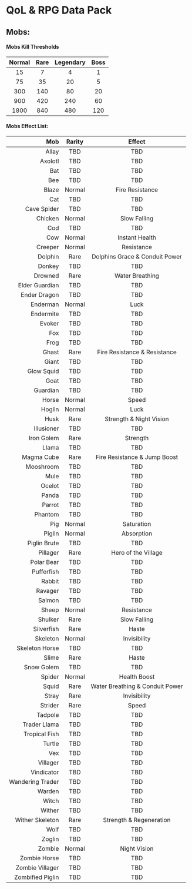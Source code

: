 # QoL & RPG Data Pack
## Mobs:
#### Mobs Kill Thresholds
| Normal | Rare | Legendary | Boss |
| :---: | :---: | :---: | :---: |
| 15 | 7 | 4 | 1 |
| 75 | 35 | 20 | 5 |
| 300 | 140 | 80 | 20 |
| 900 | 420 | 240 | 60 |
| 1800 | 840 | 480 | 120 |

#### Mobs Effect List:
| Mob | Rarity | Effect |
| ---: | :---: | :---: |
| Allay | TBD | TBD |
| Axolotl | TBD | TBD |
| Bat | TBD | TBD |
| Bee | TBD | TBD |
| Blaze | Normal | Fire Resistance |
| Cat | TBD | TBD |
| Cave Spider | TBD | TBD |
| Chicken | Normal | Slow Falling |
| Cod | TBD | TBD |
| Cow | Normal | Instant Health |
| Creeper | Normal | Resistance |
| Dolphin | Rare | Dolphins Grace & Conduit Power |
| Donkey | TBD | TBD |
| Drowned | Rare | Water Breathing |
| Elder Guardian | TBD | TBD |
| Ender Dragon | TBD | TBD |
| Enderman | Normal | Luck |
| Endermite | TBD | TBD |
| Evoker | TBD | TBD |
| Fox | TBD | TBD |
| Frog | TBD | TBD |
| Ghast | Rare | Fire Resistance & Resistance |
| Giant | TBD | TBD |
| Glow Squid | TBD | TBD |
| Goat | TBD | TBD |
| Guardian | TBD | TBD |
| Horse | Normal | Speed |
| Hoglin | Normal | Luck |
| Husk | Rare | Strength & Night Vision |
| Illusioner | TBD | TBD |
| Iron Golem | Rare | Strength |
| Llama | TBD | TBD |
| Magma Cube | Rare | Fire Resistance & Jump Boost |
| Mooshroom | TBD | TBD |
| Mule | TBD | TBD |
| Ocelot | TBD | TBD |
| Panda | TBD | TBD |
| Parrot | TBD | TBD |
| Phantom | TBD | TBD |
| Pig | Normal | Saturation |
| Piglin | Normal | Absorption |
| Piglin Brute | TBD | TBD |
| Pillager | Rare | Hero of the Village |
| Polar Bear | TBD | TBD |
| Pufferfish | TBD | TBD |
| Rabbit | TBD | TBD |
| Ravager | TBD | TBD |
| Salmon | TBD | TBD |
| Sheep | Normal | Resistance |
| Shulker | Rare | Slow Falling |
| Silverfish | Rare | Haste |
| Skeleton | Normal | Invisibility |
| Skeleton Horse | TBD | TBD |
| Slime | Rare | Haste |
| Snow Golem | TBD | TBD |
| Spider | Normal | Health Boost |
| Squid | Rare | Water Breathing & Conduit Power |
| Stray | Rare | Invisibility |
| Strider | Rare | Speed |
| Tadpole | TBD | TBD |
| Trader Llama | TBD | TBD |
| Tropical Fish | TBD | TBD |
| Turtle | TBD | TBD |
| Vex | TBD | TBD |
| Villager | TBD | TBD |
| Vindicator | TBD | TBD |
| Wandering Trader | TBD | TBD |
| Warden | TBD | TBD |
| Witch | TBD | TBD |
| Wither | TBD | TBD |
| Wither Skeleton | Rare | Strength & Regeneration |
| Wolf | TBD | TBD |
| Zoglin | TBD | TBD |
| Zombie | Normal | Night Vision |
| Zombie Horse | TBD | TBD |
| Zombie Villager | TBD | TBD |
| Zombified Piglin | TBD | TBD |
